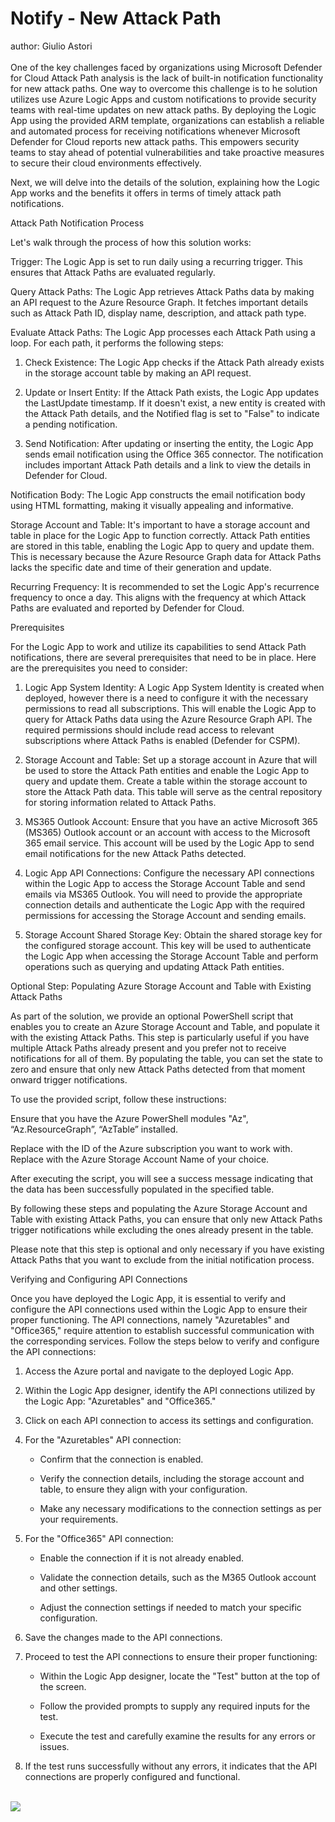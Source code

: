 # Notify - New Attack Path
author: Giulio Astori <br/> <br/>
One of the key challenges faced by organizations using Microsoft Defender for Cloud Attack Path analysis is the lack of built-in notification functionality for new attack paths.
One way to overcome this challenge is to he solution utilizes use Azure Logic Apps and custom notifications to provide security teams with real-time updates on new attack paths. By deploying the Logic App using the provided ARM template, organizations can establish a reliable and automated process for receiving notifications whenever Microsoft Defender for Cloud reports new attack paths. This empowers security teams to stay ahead of potential vulnerabilities and take proactive measures to secure their cloud environments effectively. 

Next, we will delve into the details of the solution, explaining how the Logic App works and the benefits it offers in terms of timely attack path notifications. 

Attack Path Notification Process 

Let's walk through the process of how this solution works: 

Trigger: The Logic App is set to run daily using a recurring trigger. This ensures that Attack Paths are evaluated regularly. 

Query Attack Paths: The Logic App retrieves Attack Paths data by making an API request to the Azure Resource Graph. It fetches important details such as Attack Path ID, display name, description, and attack path type. 

Evaluate Attack Paths: The Logic App processes each Attack Path using a loop. For each path, it performs the following steps: 

1. Check Existence: The Logic App checks if the Attack Path already exists in the storage account table by making an API request. 

2. Update or Insert Entity: If the Attack Path exists, the Logic App updates the LastUpdate timestamp. If it doesn't exist, a new entity is created with the Attack Path details, and the Notified flag is set to "False" to indicate a pending notification. 

3. Send Notification: After updating or inserting the entity, the Logic App sends email notification using the Office 365 connector. The notification includes important Attack Path details and a link to view the details in Defender for Cloud. 

Notification Body: The Logic App constructs the email notification body using HTML formatting, making it visually appealing and informative. 

Storage Account and Table: It's important to have a storage account and table in place for the Logic App to function correctly. Attack Path entities are stored in this table, enabling the Logic App to query and update them. This is necessary because the Azure Resource Graph data for Attack Paths lacks the specific date and time of their generation and update. 

Recurring Frequency: It is recommended to set the Logic App's recurrence frequency to once a day. This aligns with the frequency at which Attack Paths are evaluated and reported by Defender for Cloud. 

Prerequisites 

For the Logic App to work and utilize its capabilities to send Attack Path notifications, there are several prerequisites that need to be in place. Here are the prerequisites you need to consider: 

1. Logic App System Identity: A Logic App System Identity is created when deployed, however there is a need to configure it with the necessary permissions to read all subscriptions. This will enable the Logic App to query for Attack Paths data using the Azure Resource Graph API. The required permissions should include read access to relevant subscriptions where Attack Paths is enabled (Defender for CSPM). 

2. Storage Account and Table: Set up a storage account in Azure that will be used to store the Attack Path entities and enable the Logic App to query and update them. Create a table within the storage account to store the Attack Path data. This table will serve as the central repository for storing information related to Attack Paths. 

3. MS365 Outlook Account: Ensure that you have an active Microsoft 365 (MS365) Outlook account or an account with access to the Microsoft 365 email service. This account will be used by the Logic App to send email notifications for the new Attack Paths detected. 

4. Logic App API Connections: Configure the necessary API connections within the Logic App to access the Storage Account Table and send emails via MS365 Outlook. You will need to provide the appropriate connection details and authenticate the Logic App with the required permissions for accessing the Storage Account and sending emails. 

5. Storage Account Shared Storage Key: Obtain the shared storage key for the configured storage account. This key will be used to authenticate the Logic App when accessing the Storage Account Table and perform operations such as querying and updating Attack Path entities. 

Optional Step: Populating Azure Storage Account and Table with Existing Attack Paths 

As part of the solution, we provide an optional PowerShell script that enables you to create an Azure Storage Account and Table, and populate it with the existing Attack Paths. This step is particularly useful if you have multiple Attack Paths already present and you prefer not to receive notifications for all of them. By populating the table, you can set the state to zero and ensure that only new Attack Paths detected from that moment onward trigger notifications. 

To use the provided script, follow these instructions: 

Ensure that you have the Azure PowerShell modules "Az", “Az.ResourceGraph”, “AzTable” installed. 

 
Replace <Subscription ID> with the ID of the Azure subscription you want to work with. Replace <Storage Account Name> with the Azure Storage Account Name of your choice. 

After executing the script, you will see a success message indicating that the data has been successfully populated in the specified table. 

By following these steps and populating the Azure Storage Account and Table with existing Attack Paths, you can ensure that only new Attack Paths trigger notifications while excluding the ones already present in the table. 

Please note that this step is optional and only necessary if you have existing Attack Paths that you want to exclude from the initial notification process. 

Verifying and Configuring API Connections 

Once you have deployed the Logic App, it is essential to verify and configure the API connections used within the Logic App to ensure their proper functioning. The API connections, namely "Azuretables" and "Office365," require attention to establish successful communication with the corresponding services. Follow the steps below to verify and configure the API connections: 

1. Access the Azure portal and navigate to the deployed Logic App. 

2. Within the Logic App designer, identify the API connections utilized by the Logic App: "Azuretables" and "Office365." 

3. Click on each API connection to access its settings and configuration. 

4. For the "Azuretables" API connection: 

    * Confirm that the connection is enabled. 

     * Verify the connection details, including the storage account and table, to ensure they align with your configuration. 

    * Make any necessary modifications to the connection settings as per your requirements. 

5. For the "Office365" API connection: 

    * Enable the connection if it is not already enabled. 

    * Validate the connection details, such as the M365 Outlook account and other settings. 

    * Adjust the connection settings if needed to match your specific configuration. 

6. Save the changes made to the API connections. 

7. Proceed to test the API connections to ensure their proper functioning: 

    * Within the Logic App designer, locate the "Test" button at the top of the screen. 

    * Follow the provided prompts to supply any required inputs for the test. 

    * Execute the test and carefully examine the results for any errors or issues. 

8. If the test runs successfully without any errors, it indicates that the API connections are properly configured and functional. <br/><br/>

<a href="https://portal.azure.com/#create/Microsoft.Template/uri/https%3A%2F%2Fraw.githubusercontent.com%2FMicrosoft-Defender-for-Cloud%2Fmain%2FWorkflow%2Fautomation%2FNotify-NewAttackPath%2Fazuredeploy.json" target="_blank">
    <img src="https://aka.ms/deploytoazurebutton"/>
</a>
